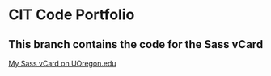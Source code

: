 # CIT Code Portfolio

## This branch contains the code for the Sass vCard

[My Sass vCard on UOregon.edu](http://pages.uoregon.edu/akiriazi/281/p1/sass-proj/)
